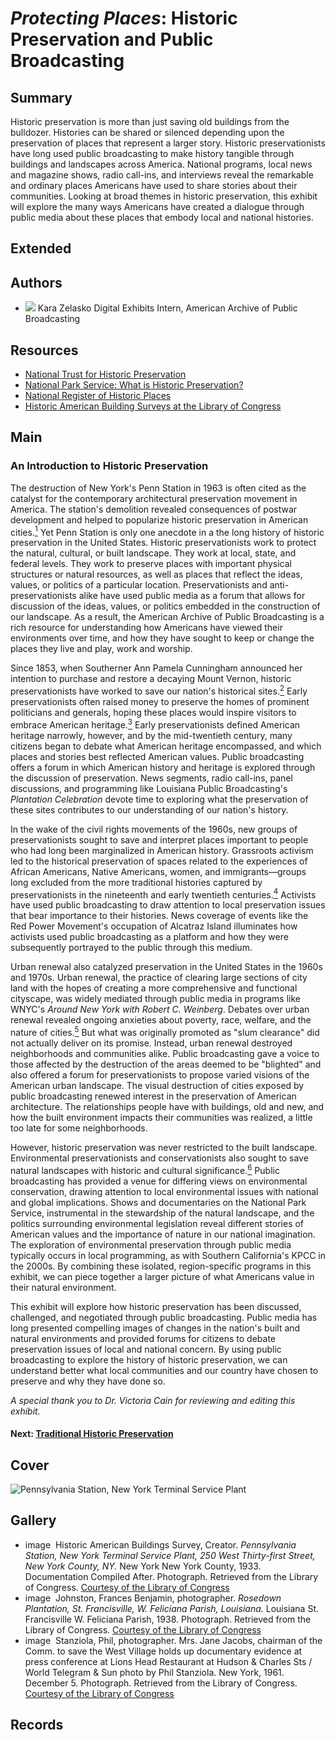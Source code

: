 # *Protecting Places*: Historic Preservation and Public Broadcasting

## Summary

Historic preservation is more than just saving old buildings from the bulldozer. Histories can be shared or silenced depending upon the preservation of places that represent a larger story. Historic preservationists have long used public broadcasting to make history tangible through buildings and landscapes across America. National programs, local news and magazine shows, radio call-ins, and interviews reveal the remarkable and ordinary places Americans have used to share stories about their communities. Looking at broad themes in historic preservation, this exhibit will explore the many ways Americans have created a dialogue through public media about these places that embody local and national histories.

## Extended

## Authors

- <img class="img-circle pull-left" src="https://s3.amazonaws.com/americanarchive.org/exhibits/karaheadshot.jpg"/>
  <a class="name">Kara Zelasko</a>
  <a class="title">Digital Exhibits Intern, American Archive of Public Broadcasting</a>

## Resources

- [National Trust for Historic Preservation](https://savingplaces.org/)
- [National Park Service: What is Historic Preservation?](https://www.nps.gov/subjects/historicpreservation/what-is-historic-preservation.htm)
- [National Register of Historic Places](https://www.nps.gov/nr/)
- [Historic American Building Surveys at the Library of Congress](https://www.loc.gov/collections/historic-american-buildings-landscapes-and-engineering-records/)


## Main

### An Introduction to Historic Preservation

The destruction of New York's Penn Station in 1963 is often cited as the catalyst for the contemporary architectural preservation movement in America. The station's demolition revealed consequences of postwar development and helped to popularize historic preservation in American cities.[<sup>1</sup>](/exhibits/historic-preservation/notes#1) Yet Penn Station is only one anecdote in a the long history of historic preservation in the United States. Historic preservationists work to protect the natural, cultural, or built landscape. They work at local, state, and federal levels. They work to preserve places with important physical structures or natural resources, as well as places that reflect the ideas, values, or politics of a particular location. Preservationists and anti-preservationists alike have used public media as a forum that allows for discussion of the ideas, values, or politics embedded in the construction of our landscape. As a result, the American Archive of Public Broadcasting is a rich resource for understanding how Americans have viewed their environments over time, and how they have sought to keep or change the places they live and play, work and worship.

Since 1853, when Southerner Ann Pamela Cunningham announced her intention to purchase and restore a decaying Mount Vernon, historic preservationists have worked to save our nation's historical sites.[<sup>2</sup>](/exhibits/historic-preservation/notes#2) Early preservationists often raised money to preserve the homes of prominent politicians and generals, hoping these places would inspire visitors to embrace American heritage.[<sup>3</sup>](/exhibits/historic-preservation/notes#3)  Early preservationists defined American heritage narrowly, however, and by the mid-twentieth century, many citizens began to debate what American heritage encompassed, and which places and stories best reflected American values. Public broadcasting offers a forum in which American history and heritage is explored through the discussion of preservation. News segments, radio call-ins, panel discussions, and programming like Louisiana Public Broadcasting's *Plantation Celebration* devote time to exploring what the preservation of these sites contributes to our understanding of our nation's history.

In the wake of the civil rights movements of the 1960s, new groups of preservationists sought to save and interpret places important to people who had long been marginalized in American history. Grassroots activism led to the historical preservation of spaces related to the experiences of African Americans, Native Americans, women, and immigrants—groups long excluded from the more traditional histories captured by preservationists in the nineteenth and early twentieth centuries.[<sup>4</sup>](/exhibits/historic-preservation/notes#4) Activists have used public broadcasting to draw attention to local preservation issues that bear importance to their histories. News coverage of events like the Red Power Movement's occupation of Alcatraz Island illuminates how activists used public broadcasting as a platform and how they were subsequently portrayed to the public through this medium.

Urban renewal also catalyzed preservation in the United States in the 1960s and 1970s. Urban renewal, the practice of clearing large sections of city land with the hopes of creating a more comprehensive and functional cityscape, was widely mediated through public media in programs like WNYC's *Around New York with Robert C. Weinberg*. Debates over urban renewal revealed ongoing anxieties about poverty, race, welfare, and the nature of cities.[<sup>5</sup>](/exhibits/historic-preservation/notes#5)  But what was originally promoted as "slum clearance" did not actually deliver on its promise. Instead, urban renewal destroyed neighborhoods and communities alike. Public broadcasting gave a voice to those affected by the destruction of the areas deemed to be "blighted" and also offered a forum for preservationists to propose varied visions of the American urban landscape. The visual destruction of cities exposed by public broadcasting renewed interest in the preservation of American architecture. The relationships people have with buildings, old and new, and how the built environment impacts their communities was realized, a little too late for some neighborhoods.

However, historic preservation was never restricted to the built landscape. Environmental preservationists and conservationists also sought to save natural landscapes with historic and cultural significance.[<sup>6</sup>](/exhibits/historic-preservation/notes#6) Public broadcasting has provided a venue for differing views on environmental conservation, drawing attention to local environmental issues with national and global implications. Shows and documentaries on the National Park Service, instrumental in the stewardship of the natural landscape, and the politics surrounding environmental legislation reveal different stories of American values and the importance of nature in our national imagination. The exploration of environmental preservation through public media typically occurs in local programming, as with Southern California's KPCC in the 2000s. By combining these isolated, region-specific programs in this exhibit, we can piece together a larger picture of what Americans value in their natural environment.

This exhibit will explore how historic preservation has been discussed, challenged, and negotiated through public broadcasting. Public media has long presented compelling images of changes in the nation's built and natural environments and provided forums for citizens to debate preservation issues of local and national concern. By using public broadcasting to explore the history of historic preservation, we can understand better what local communities and our country have chosen to preserve and why they have done so.

*A special thank you to Dr. Victoria Cain for reviewing and editing this exhibit.*

#### Next: [Traditional Historic Preservation](/exhibits/historic-preservation/traditional-preservation)

## Cover

  <img title="Cover Image" alt="Pennsylvania Station, New York Terminal Service Plant" src="https://s3.amazonaws.com/americanarchive.org/exhibits/pennstationcrop.jpg">

## Gallery

  - <a class="type">image</a>
    <img alt="" src="https://s3.amazonaws.com/americanarchive.org/exhibits/pennstationhabs_sm.png">
    <a class="caption-text">Historic American Buildings Survey, Creator. <em>Pennsylvania Station, New York Terminal Service Plant, 250 West Thirty-first Street, New York County, NY.</em> New York New York County, 1933. Documentation Compiled After. Photograph. Retrieved from the Library of Congress.</a>
    <a class="credit-link" href="https://www.loc.gov/">Courtesy of the Library of Congress</a>
  - <a class="type">image</a>
    <img alt="" src="https://s3.amazonaws.com/americanarchive.org/exhibits/rosedownplantation_sm.png">
    <a class="caption-text">Johnston, Frances Benjamin, photographer. <em>Rosedown Plantation, St. Francisville, W. Feliciana Parish, Louisiana.</em> Louisiana St. Francisville W. Feliciana Parish, 1938. Photograph. Retrieved from the Library of Congress.</a>
    <a class="credit-link" href="https://www.loc.gov/">Courtesy of the Library of Congress</a>
  - <a class="type">image</a>
    <img alt="" src="https://s3.amazonaws.com/americanarchive.org/exhibits/janejacobs_sm.png">
    <a class="caption-text">Stanziola, Phil, photographer. Mrs. Jane Jacobs, chairman of the Comm. to save the West Village holds up documentary evidence at press conference at Lions Head Restaurant at Hudson & Charles Sts / World Telegram & Sun photo by Phil Stanziola. New York, 1961. December 5. Photograph. Retrieved from the Library of Congress.</a>
    <a class="credit-link" href="https://www.loc.gov/">Courtesy of the Library of Congress</a>


## Records
